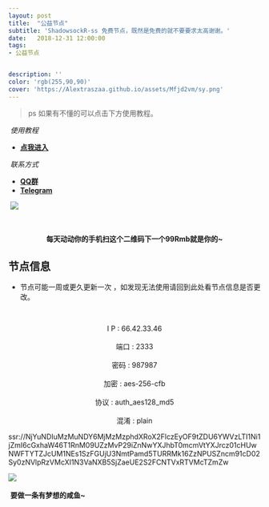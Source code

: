 ```yaml
---
layout: post
title:  "公益节点"
subtitle: 'ShadowsockR-ss 免费节点，既然是免费的就不要要求太高谢谢。'
date:   2018-12-31 12:00:00
tags:
- 公益节点


description: ''
color: 'rgb(255,90,90)'
cover: 'https://Alextraszaa.github.io/assets/Mfjd2vm/sy.png'
---
```


> ps 如果有不懂的可以点击下方使用教程。

​	*使用教程*
- [**点我进入**](http://Alextraszaa.github.io/2018/12/30/ShadowsocksR-ss-KJ.html)

​	*联系方式*
- [**QQ群**](http://jq.qq.com/?_wv=1027&k=5OQEbpK)
- [**Telegram**](http://t.me/joinchat/LnV6-RBdkQn2ghSc7E_K2w)

​  ![](http://Alextraszaa.github.io/assets/Mfjd2vm/zfb99.png)

​ **<center>每天动动你的手机扫这个二维码下一个99Rmb就是你的~</center>**

## 节点信息
-  节点可能一周或更久更新一次 ，如发现无法使用请回到此处看节点信息是否更改。

​  <center>I  P       : 66.42.33.46</center>
​  <center>端口       : 2333</center>
​  <center>密码       : 987987</center>
​  <center>加密       : aes-256-cfb</center>
​  <center>协议       : auth_aes128_md5</center>
​  <center>混淆       : plain</center>

ssr://NjYuNDIuMzMuNDY6MjMzMzphdXRoX2FlczEyOF9tZDU6YWVzLTI1Ni1jZmI6cGxhaW46T1RnM09UZzMvP29iZnNwYXJhbT0mcmVtYXJrcz01cHUwNWFTYTZJcUM1NEs1SzFGUjU3NmtPamd5TURRMk16ZzNPUSZncm91cD02Sy0zNVlpRzVMcXI1N3VaNXB5SjZaeUE2S2FCNTVxRTVMcTZmZw

​![](http://Alextraszaa.github.io/assets/Mfjd2vm/rbdj.png)

​ **要做一条有梦想的咸鱼~**